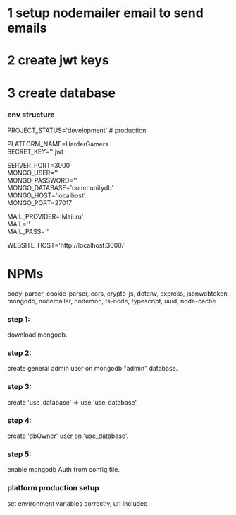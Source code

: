 # 1 setup nodemailer email to send emails
# 2 create jwt keys
# 3 create database


### env structure
PROJECT_STATUS='development' # production <br>

PLATFORM_NAME=HarderGamers <br>
SECRET_KEY='' jwt<br>

SERVER_PORT=3000 <br>
MONGO_USER='' <br>
MONGO_PASSWORD='' <br>
MONGO_DATABASE='communitydb' <br>
MONGO_HOST='localhost' <br>
MONGO_PORT=27017 <br>

MAIL_PROVIDER='Mail.ru' <br>
MAIL='' <br>
MAIL_PASS='' <br>

WEBSITE_HOST='http://localhost:3000/' <br>

# NPMs

body-parser, cookie-parser, cors, crypto-js, dotenv, express, jsonwebtoken, mongodb, nodemailer, nodemon, ts-node, typescript, uuid, node-cache<br>

### step 1:<br>
download mongodb.<br>

### step 2:<br>
create general admin user on mongodb "admin" database.<br>

### step 3:<br>
create 'use_database' => use 'use_database'.<br>

### step 4:<br>
create 'dbOwner' user on 'use_database'.<br>

### step 5:<br>
enable mongodb Auth from config file.<br>

### platform production setup<br>

set environment variables correctly, url included<br>
